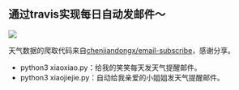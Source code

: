 ## 通过travis实现每日自动发邮件～
[![](https://www.travis-ci.org/czxa/email-subscribe.svg?branch=master)](https://www.travis-ci.org/czxa/email-subscribe.svg?branch=master)

天气数据的爬取代码来自[chenjiandongx/email-subscribe](https://github.com/chenjiandongx/email-subscribe)，感谢分享。
- python3 xiaoxiao.py：给我的笑笑每天发天气提醒邮件。
- python3 xiaojiejie.py：自动给我亲爱的小姐姐发天气提醒邮件。
